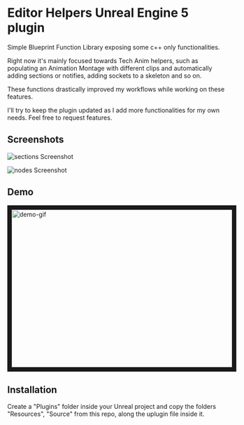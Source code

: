
# Editor Helpers Unreal Engine 5 plugin

Simple Blueprint Function Library exposing some c++ only functionalities. 

Right now it's mainly focused towards Tech Anim helpers, such as populating an Animation Montage with different clips and automatically adding sections or notifies, adding sockets to a skeleton and so on.

These functions drastically improved my workflows while working on these features.

I'll try to keep the plugin updated as I add more functionalities for my own needs. Feel free to request features.

## Screenshots

![sections Screenshot](.images/plugin-sections.png)

![nodes Screenshot](.images/nodes.png)



## Demo

<img src=".gif/demo.gif" alt="demo-gif" width="640" height="360" border="10" />


## Installation

Create a "Plugins" folder inside your Unreal project and copy the folders "Resources", "Source" from this repo, along the uplugin file inside it.
    